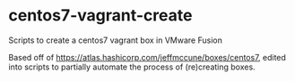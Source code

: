 # centos7-vagrant-create
Scripts to create a centos7 vagrant box in VMware Fusion

Based off of https://atlas.hashicorp.com/jeffmccune/boxes/centos7, edited into scripts to partially automate the process of (re)creating boxes.

